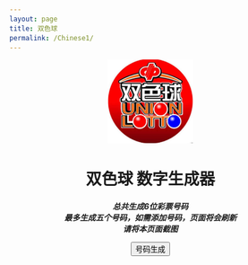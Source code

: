 ```yaml
---
layout: page
title: 双色球
permalink: /Chinese1/
---
```

<center><img style="max-width: 30%" src="/assets/chinese-lottery-1.jpg"></center>

<center><h1>双色球 数字生成器</h1></center>
<center><h5 style='margin-bottom:0px;'>总共生成6位彩票号码 <br> 
最多生成五个号码，如需添加号码，页面将会刷新<br>
<b>请将本页面截图</b></h5></center>

<!-- Kakao AdFit -->
<ins class="kakao_ad_area" style="display:none;" 
 data-ad-unit    = "DAN-t4nbyr8xmxbp" 
 data-ad-width   = "320" 
 data-ad-height  = "100"></ins> 
<script type="text/javascript" src="//t1.daumcdn.net/kas/static/ba.min.js" async></script>

<div class="div_canvas">
    <center><canvas id="canvas-sample"></canvas></center>
</div>
<div id="div-button">
<center><button id="btn_generator" type="button" class="generator" style='margin-bottom:15px;'  onclick="window.generator()">号码生成</button></center>
</div>


<!-- Google Adsense -->
<script data-ad-client="ca-pub-5547143505780462" async src="https://pagead2.googlesyndication.com/pagead/js/adsbygoogle.js"></script>
<script async src="https://pagead2.googlesyndication.com/pagead/js/adsbygoogle.js"></script>
<ins class="adsbygoogle"
     style="display:block; text-align:center;"
     data-ad-layout="in-article"
     data-ad-format="fluid"
     data-ad-client="ca-pub-5547143505780462"
     data-ad-slot="1196095930"></ins>
<script>
     (adsbygoogle = window.adsbygoogle || []).push({});
</script>

<script>
    var num_of_generator = 0;
    window.generator = function() {
        if (num_of_generator > 4) {
            var btn = document.getElementById("btn_generator")
            btn.innerHTML = "页面刷新"
            btn.onclick = function() {
                location.reload();
            }
            return;
        }
        var center = document.createElement("center")

        var div = document.createElement("div")
        div.id = "div_lotto_canvas"

        var canvas = document.createElement("canvas")
        let canvasID = "canvas-lotto-" + String(num_of_generator)
        num_of_generator += 1;
        canvas.id = canvasID
        //document.getElementById("btn_generator").innerHTML += '<center><canvas id="canvas"></canvas></center>';
        center.appendChild(canvas)
        div.appendChild(center)
        console.log(div)
        document.getElementById("div-button").appendChild(div)
        
        lotto_numbers = generate(5, 1, 33) + " / " + generate(1, 1, 12)
        console.log(lotto_numbers)
        var numbers = document.createElement("h5")
        numbers.style.cssText='color:black; text-align: center;';
        numbers.innerHTML = lotto_numbers + "<br>";   
        //var numbers_text = document.createTextNode(lotto_numbers);
        //numbers.appendChild(numbers_text);
        document.getElementById("div-button").appendChild(numbers)
        console.log(numbers)
        lotto_numbers = String(lotto_numbers).split(',').join('  ');
        text_particle(canvasID, lotto_numbers)
    }

    function generate(size, lowest, highest) {
            var numbers = [];
            for(var i = 0; i < size; i++) {
                var add = true;
                var randomNumber = Math.floor(Math.random() * highest) + 1;
                for(var y = 0; y < highest; y++) {
                    if(numbers[y] == randomNumber) {
                        add = false;
                    }
                }
                if(add) {
                    numbers.push(randomNumber);
                } else {
                    i--;
                }
            }
        
            var highestNumber = 0;
            for(var m = 0; m < numbers.length; m++) {
                for(var n = m + 1; n < numbers.length; n++) {
                    if(numbers[n] < numbers[m]) {
                        highestNumber = numbers[m];
                        numbers[m] = numbers[n];
                        numbers[n] = highestNumber;
                    }
                }
            }
            return numbers
    }
</script>
<script type="text/javascript" src="js/text_particle.js"></script>
